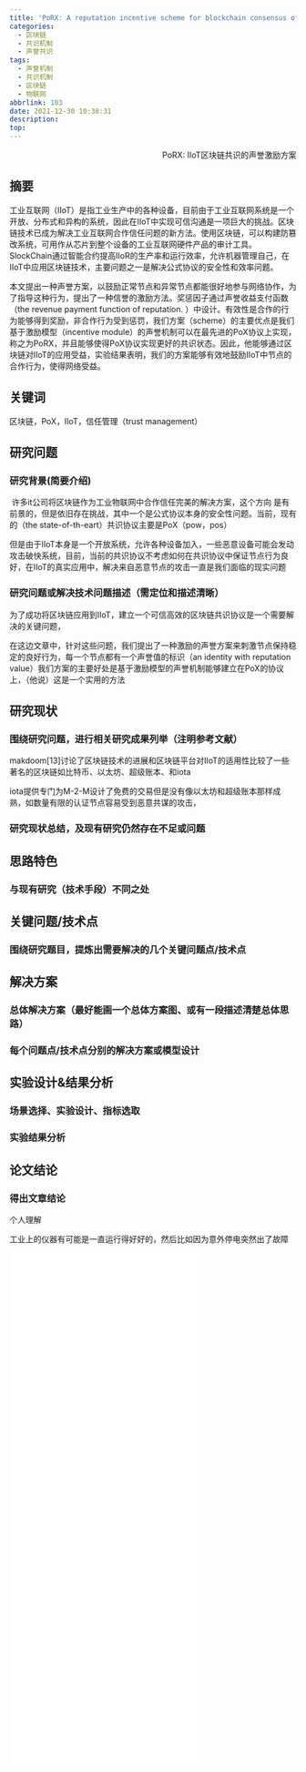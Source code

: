 ```yaml
---
title: 'PoRX: A reputation incentive scheme for blockchain consensus of IIoT'
categories:
  - 区块链
  - 共识机制
  - 声誉共识
tags:
  - 声誉机制
  - 共识机制
  - 区块链
  - 物联网
abbrlink: 103
date: 2021-12-30 10:38:31
description:
top:
---
```


<p align="right">PoRX: IIoT区块链共识的声誉激励方案</p> 

## 摘要

​	工业互联网（IIoT）是指工业生产中的各种设备，目前由于工业互联网系统是一个开放、分布式和异构的系统，因此在IIoT中实现可信沟通是一项巨大的挑战。区块链技术已成为解决工业互联网合作信任问题的新方法。使用区块链，可以构建防篡改系统，可用作从芯片到整个设备的工业互联网硬件产品的审计工具。SlockChain通过智能合约提高IIoR的生产率和运行效率，允许机器管理自己，在IIoT中应用区块链技术，主要问题之一是解决公式协议的安全性和效率问题。

本文提出一种声誉方案，以鼓励正常节点和异常节点都能很好地参与网络协作，为了指导这种行为，提出了一种信誉的激励方法。奖惩因子通过声誉收益支付函数（the revenue payment function of reputation. ）中设计。有效性是合作的行为能够得到奖励，非合作行为受到惩罚，我们方案（scheme）的主要优点是我们基于激励模型（incentive module）的声誉机制可以在最先进的PoX协议上实现，称之为PoRX，并且能够使得PoX协议实现更好的共识状态。因此，他能够通过区块链对IIoT的应用受益，实验结果表明，我们的方案能够有效地鼓励IIoT中节点的合作行为，使得网络受益。

## 关键词

区块链，PoX，IIoT，信任管理（trust management）

<!-- more -->

## 研究问题

### 研究背景(简要介绍)

​	许多it公司将区块链作为工业物联网中合作信任完美的解决方案，这个方向 是有前景的，但是依旧存在挑战，其中一个是公式协议本身的安全性问题。当前，现有的（the state-of-th-eart）共识协议主要是PoX（pow，pos）

但是由于IIoT本身是一个开放系统，允许各种设备加入，一些恶意设备可能会发动攻击破快系统，目前，当前的共识协议不考虑如何在共识协议中保证节点行为良好，在IIoT的真实应用中，解决来自恶意节点的攻击一直是我们面临的现实问题



### 研究问题或解决技术问题描述（需定位和描述清晰）

为了成功将区块链应用到IIoT，建立一个可信高效的区块链共识协议是一个需要解决的关键问题，

在这边文章中，针对这些问题，我们提出了一种激励的声誉方案来刺激节点保持稳定的良好行为，每一个节点都有一个声誉值的标识（an identity with reputation value）我们方案的主要好处是基于激励模型的声誉机制能够建立在PoX的协议上，（他说）这是一个实用的方法

## 研究现状

### 围绕研究问题，进行相关研究成果列举（注明参考文献）

makdoom[13]讨论了区块链技术的进展和区块链平台对IIoT的适用性比较了一些著名的区块链如比特币、以太坊、超级账本、和iota

iota提供专门为M-2-M设计了免费的交易但是没有像以太坊和超级账本那样成熟，如数量有限的认证节点容易受到恶意共谋的攻击，



### 研究现状总结，及现有研究仍然存在不足或问题

## 思路特色

### 与现有研究（技术手段）不同之处

## 关键问题/技术点

### 围绕研究题目，提炼出需要解决的几个关键问题点/技术点

## 解决方案

### 总体解决方案（最好能画一个总体方案图、或有一段描述清楚总体思路）

### 每个问题点/技术点分别的解决方案或模型设计

## 实验设计&结果分析

### 场景选择、实验设计、指标选取

### 实验结果分析

## 论文结论

### 得出文章结论



个人理解

工业上的仪器有可能是一直运行得好好的，然后比如因为意外停电突然出了故障

<iframe frameborder="no" border="0" marginwidth="0" marginheight="0" width=330 height=450 src="//music.163.com/outchain/player?type=0&id=398230010&auto=1&height=430"></iframe>

<iframe frameborder="no" border="0" marginwidth="0" marginheight="0" width=330 height=450 src="//music.163.com/outchain/player?type=0&id=974387610&auto=1&height=430"></iframe>

​     
